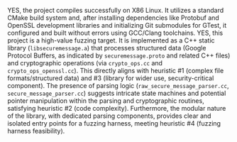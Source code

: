 YES, the project compiles successfully on X86 Linux. It utilizes a standard CMake build system and, after installing dependencies like Protobuf and OpenSSL development libraries and initializing Git submodules for GTest, it configured and built without errors using GCC/Clang toolchains.
YES, this project is a high-value fuzzing target. It is implemented as a C++ static library (`libsecuremessage.a`) that processes structured data (Google Protocol Buffers, as indicated by `securemessage.proto` and related C++ files) and cryptographic operations (via `crypto_ops.cc` and `crypto_ops_openssl.cc`). This directly aligns with heuristic #1 (complex file formats/structured data) and #3 (library for wider use, security-critical component). The presence of parsing logic (`raw_secure_message_parser.cc`, `secure_message_parser.cc`) suggests intricate state machines and potential pointer manipulation within the parsing and cryptographic routines, satisfying heuristic #2 (code complexity). Furthermore, the modular nature of the library, with dedicated parsing components, provides clear and isolated entry points for a fuzzing harness, meeting heuristic #4 (fuzzing harness feasibility).
